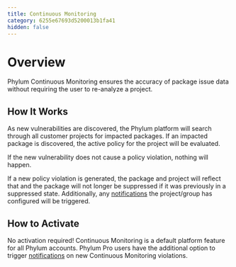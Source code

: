 ```yaml
---
title: Continuous Monitoring
category: 6255e67693d5200013b1fa41
hidden: false
---
```


# Overview

Phylum Continuous Monitoring ensures the accuracy of package issue data without requiring the user to re-analyze a project.

## How It Works

As new vulnerabilities are discovered, the Phylum platform will search through all customer projects for impacted packages. If an impacted package is discovered, the active policy for the project will be evaluated.

If the new vulnerability does not cause a policy violation, nothing will happen.

If a new policy violation is generated, the package and project will reflect that and the package will not longer be suppressed if it was previously in a suppressed state. Additionally, any [notifications](https://docs.phylum.io/docs/notifications) the project/group has configured will be triggered.

## How to Activate

No activation required! Continuous Monitoring is a default platform feature for all Phylum accounts. Phylum Pro users have the additional option to trigger [notifications](https://docs.phylum.io/docs/notifications) on new Continuous Monitoring violations.
